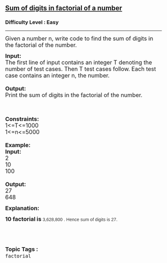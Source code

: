 <h2><a href="https://www.geeksforgeeks.org/problems/sum-of-digits-in-factorial-of-a-number/1?page=1&category=factorial&sortBy=submissions">Sum of digits in factorial of a number</a></h2><h3>Difficulty Level : Easy</h3><hr><div class="problems_problem_content__Xm_eO"><p><span style="font-size: 18px;">Given a number n, write code to find the sum of digits in the factorial of the number.</span></p>
<p><span style="font-size: 18px;"><strong>Input:</strong><br>The first line of input contains an integer T denoting the number of test cases. Then T test cases follow. Each test case contains an integer n, the number.<br><br><strong>Output:</strong><br>Print the sum of digits in the factorial of the number.</span></p>
<p><span style="font-size: 18px;"><br><br><strong>Constraints:</strong><br>1&lt;=T&lt;=1000<br>1&lt;=n&lt;=5000<br><br><strong>Example:<br>Input:</strong><br>2<br>10<br>100<br><br><strong>Output:</strong><br>27<br>648</span></p>
<p><strong><span style="font-size: 18px;">Explanation:</span></strong></p>
<p><strong><span style="font-size: 18px;">10 factorial is </span></strong><span style="background-color: #ffffff; color: #333333; font-family: Arial, sans-serif; font-size: 14.4px; text-align: center;">3,628,800 . Hence sum of digits is 27.</span></p>
<p>&nbsp;</p></div><br><p><span style=font-size:18px><strong>Topic Tags : </strong><br><code>factorial</code>&nbsp;